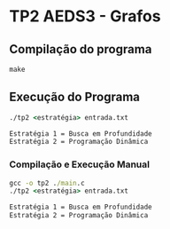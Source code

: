 # TP2 AEDS3 - Grafos

## Compilação do programa

```cmd
make
```

##  Execução do Programa

```cmd
./tp2 <estratégia> entrada.txt

Estratégia 1 = Busca em Profundidade
Estratégia 2 = Programação Dinâmica
```

### Compilação e Execução Manual

```cmd
gcc -o tp2 ./main.c
./tp2 <estratégia> entrada.txt

Estratégia 1 = Busca em Profundidade
Estratégia 2 = Programação Dinâmica
```
